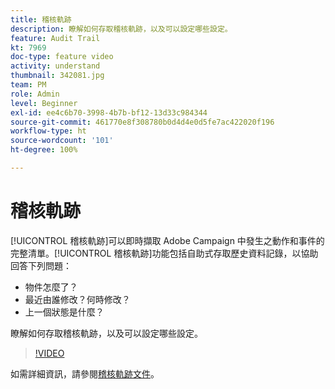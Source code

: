 ```yaml
---
title: 稽核軌跡
description: 瞭解如何存取稽核軌跡，以及可以設定哪些設定。
feature: Audit Trail
kt: 7969
doc-type: feature video
activity: understand
thumbnail: 342081.jpg
team: PM
role: Admin
level: Beginner
exl-id: ee4c6b70-3998-4b7b-bf12-13d33c984344
source-git-commit: 461770e8f308780b0d4d4e0d5fe7ac422020f196
workflow-type: ht
source-wordcount: '101'
ht-degree: 100%

---
```


# 稽核軌跡

[!UICONTROL 稽核軌跡]可以即時擷取 Adobe Campaign 中發生之動作和事件的完整清單。[!UICONTROL 稽核軌跡]功能包括自助式存取歷史資料記錄，以協助回答下列問題：

* 物件怎麼了？
* 最近由誰修改？何時修改？
* 上一個狀態是什麼？

瞭解如何存取稽核軌跡，以及可以設定哪些設定。

>[!VIDEO](https://video.tv.adobe.com/v/342081?quality=12)

如需詳細資訊，請參閱[稽核軌跡文件](https://experienceleague.adobe.com/docs/campaign-classic/using/monitoring-campaign-classic/production-procedures/audit-trail.html?lang=zh-Hant)。
